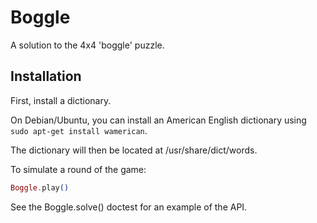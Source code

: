 # Boggle

A solution to the 4x4 'boggle' puzzle.

## Installation

First, install a dictionary.

On Debian/Ubuntu, you can install an American English dictionary using
`sudo apt-get install wamerican`.

The dictionary will then be located at /usr/share/dict/words.

To simulate a round of the game:
```elixir
Boggle.play()
```

See the Boggle.solve() doctest for an example of the API.
